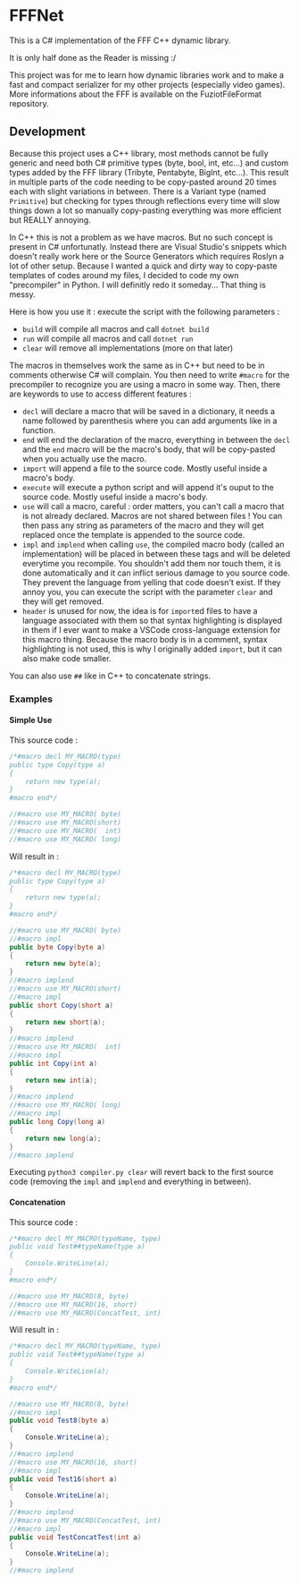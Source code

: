 # FFFNet

This is a C# implementation of the FFF C++ dynamic library.

It is only half done as the Reader is missing :/

This project was for me to learn how dynamic libraries work and to make a fast and compact serializer for my other projects (especially video games). More informations about the FFF is available on the FuziotFileFormat repository.

## Development

Because this project uses a C++ library, most methods cannot be fully generic and need both C# primitive types (byte, bool, int, etc...) and custom types added by the FFF library (Tribyte, Pentabyte, BigInt, etc...). This result in multiple parts of the code needing to be copy-pasted around 20 times each with slight variations in between. There is a Variant type (named `Primitive`) but checking for types through reflections every time will slow things down a lot so manually copy-pasting everything was more efficient but REALLY annoying.

In C++ this is not a problem as we have macros. But no such concept is present in C# unfortunatly. Instead there are Visual Studio's snippets which doesn't really work here or the Source Generators which requires Roslyn a lot of other setup. Because I wanted a quick and dirty way to copy-paste templates of codes around my files, I decided to code my own "precompiler" in Python. I will definitly redo it someday... That thing is messy.

Here is how you use it : execute the script with the following parameters :
- `build` will compile all macros and call `dotnet build`
- `run` will compile all macros and call `dotnet run`
- `clear` will remove all implementations (more on that later)

The macros in themselves work the same as in C++ but need to be in comments otherwise C# will complain. You then need to write `#macro` for the precompiler to recognize you are using a macro in some way. Then, there are keywords to use to access different features :
- `decl` will declare a macro that will be saved in a dictionary, it needs a name followed by parenthesis where you can add arguments like in a function.
- `end` will end the declaration of the macro, everything in between the `decl` and the `end` macro will be the macro's body, that will be copy-pasted when you actually use the macro.
- `import` will append a file to the source code. Mostly useful inside a macro's body.
- `execute` will execute a python script and will append it's ouput to the source code. Mostly useful inside a macro's body.
- `use` will call a macro, careful : order matters, you can't call a macro that is not already declared. Macros are not shared between files ! You can then pass any string as parameters of the macro and they will get replaced once the template is appended to the source code.
- `impl` and `implend` when calling `use`, the compiled macro body (called an implementation) will be placed in between these tags and will be deleted everytime you recompile. You shouldn't add them nor touch them, it is done automatically and it can inflict serious damage to you source code. They prevent the language from yelling that code doesn't exist. If they annoy you, you can execute the script with the parameter `clear` and they will get removed.
- `header` is unused for now, the idea is for `import`ed files to have a language associated with them so that syntax highlighting is displayed in them if I ever want to make a VSCode cross-language extension for this macro thing. 
Because the macro body is in a comment, syntax highlighting is not used, this is why I originally added `import`, but it can also make code smaller.

You can also use `##` like in C++ to concatenate strings.

### Examples

#### Simple Use

This source code :

```cs
/*#macro decl MY_MACRO(type)
public type Copy(type a)
{
    return new type(a);
}
#macro end*/

//#macro use MY_MACRO( byte)
//#macro use MY_MACRO(short)
//#macro use MY_MACRO(  int)
//#macro use MY_MACRO( long)
```

Will result in :

```cs
/*#macro decl MY_MACRO(type)
public type Copy(type a)
{
    return new type(a);
}
#macro end*/

//#macro use MY_MACRO( byte)
//#macro impl
public byte Copy(byte a)
{
    return new byte(a);
}
//#macro implend
//#macro use MY_MACRO(short)
//#macro impl
public short Copy(short a)
{
    return new short(a);
}
//#macro implend
//#macro use MY_MACRO(  int)
//#macro impl
public int Copy(int a)
{
    return new int(a);
}
//#macro implend
//#macro use MY_MACRO( long)
//#macro impl
public long Copy(long a)
{
    return new long(a);
}
//#macro implend
```

Executing `python3 compiler.py clear` will revert back to the first source code (removing the `impl` and `implend` and everything in between).

#### Concatenation

This source code :

```cs
/*#macro decl MY_MACRO(typeName, type)
public void Test##typeName(type a)
{
    Console.WriteLine(a);
}
#macro end*/

//#macro use MY_MACRO(8, byte)
//#macro use MY_MACRO(16, short)
//#macro use MY_MACRO(ConcatTest, int)
```

Will result in :

```cs
/*#macro decl MY_MACRO(typeName, type)
public void Test##typeName(type a)
{
    Console.WriteLine(a);
}
#macro end*/

//#macro use MY_MACRO(8, byte)
//#macro impl
public void Test8(byte a)
{
    Console.WriteLine(a);
}
//#macro implend
//#macro use MY_MACRO(16, short)
//#macro impl
public void Test16(short a)
{
    Console.WriteLine(a);
}
//#macro implend
//#macro use MY_MACRO(ConcatTest, int)
//#macro impl
public void TestConcatTest(int a)
{
    Console.WriteLine(a);
}
//#macro implend
```
